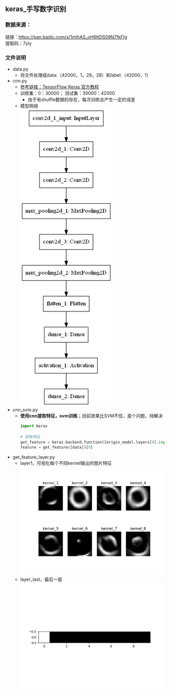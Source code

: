 ## keras_手写数字识别

### 数据来源：  
链接：https://pan.baidu.com/s/1mlhAS_oH6ttDS09N7fkFIg   
提取码：7yly 

### 文件说明  
* data.py  
  * 将文件处理成data:（42000，1，28，28）和label:（42000，1）  
* cnn.py
  * [参考链接：TensorFlow Keras 官方教程](https://www.jianshu.com/p/d02980fd7b54)
  * 训练集：0：30000； 测试集：30000：42000
    * 由于有shuffle数据的存在，每次训练会产生一定的误差  
  * 模型网络  
  ![plot_model](https://github.com/FangChao1086/Machine_learning/blob/master/B、深度学习/深度学习实例/keras_手写数字识别/model.png)  
* cnn_svm.py
  * **使用cnn提取特征，svm训练**；目前效果比SVM不佳，是个问题，待解决
    ```python
    import keras
     
    # 提取特征
    get_feature = keras.backend.function([origin_model.layers[0].input], [origin_model.layers[6].output])
    feature = get_feature([data])[0]
    ```
* get_feature_layer.py
  * layer1，可视化每个不同kernel输出的图片特征
  ![layer1](https://github.com/FangChao1086/Machine_learning/blob/master/B、深度学习/深度学习实例/keras_手写数字识别/layer1.png)  
  * layer_last，最后一层  
  ![layer_last](https://github.com/FangChao1086/Machine_learning/blob/master/B、深度学习/深度学习实例/keras_手写数字识别/layer_last.png)
